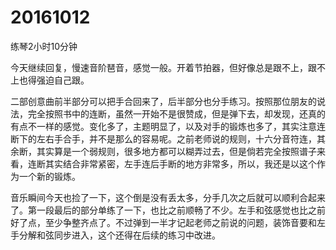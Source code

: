# 20161012

练琴2小时10分钟

今天继续回复，慢速音阶琶音，感觉一般。开着节拍器，但好像总是跟不上，跟不上也得强迫自己跟。

二部创意曲前半部分可以把手合回来了，后半部分也分手练习。按照那位朋友的说法，完全按照书中的连断，虽然一开始不是很赞成，但是弹下去，却发现，还真的有点不一样的感觉。变化多了，主题明显了，以及对手的锻炼也多了，其实注意连断下的左右手合手，并不是那么的容易呢。之前老师说的规则，十六分音符连，其余断，其实算是一个弱规则，很多地方都可以糊弄过去，但是倘若完全按照谱子来看，连断其实结合非常紧密，左手连后手断的地方非常多，所以，我还是以这个作为一个新的锻炼。

音乐瞬间今天也捡了一下，这个倒是没有丢太多，分手几次之后就可以顺利合起来了。第一段最后的部分单练了一下，也比之前顺畅了不少。左手和弦感觉也比之前好了点，至少争整齐点了。不过弹到一半才记起老师之前说的问题，装饰音要和左手分解和弦同步进入，这个还得在后续的练习中改进。
